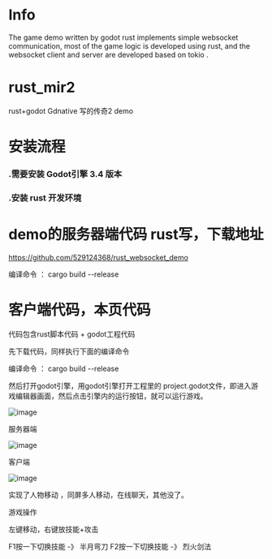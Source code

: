 # Info

The game demo written by godot rust implements simple websocket communication, most of the game logic is developed using rust, and the websocket client and server are developed based on tokio .




# rust_mir2
rust+godot Gdnative 写的传奇2 demo


# 安装流程
### .需要安装 Godot引擎 3.4 版本
### .安装 rust 开发环境


# demo的服务器端代码 rust写，下载地址

https://github.com/529124368/rust_websocket_demo

编译命令 ： cargo build --release


# 客户端代码，本页代码

代码包含rust脚本代码 + godot工程代码

先下载代码，同样执行下面的编译命令

编译命令 ： cargo build --release

然后打开godot引擎，用godot引擎打开工程里的
project.godot文件，即进入游戏编辑器画面，然后点击引擎内的运行按钮，就可以运行游戏。

![image](https://user-images.githubusercontent.com/22612129/184534556-d8801ed2-0d42-45b3-932a-39778ffde83b.png)


服务器端

![image](https://user-images.githubusercontent.com/22612129/184534572-e15dd599-68e3-4d16-b634-2dd24be0c9bf.png)

客户端

![image](https://user-images.githubusercontent.com/22612129/184534580-f8a4ee37-f33e-42ee-87d8-6d3f463a6309.png)


实现了人物移动 ，同屏多人移动，在线聊天，其他没了。

游戏操作

左键移动，右键放技能+攻击

F1按一下切换技能 -》 半月弯刀
F2按一下切换技能 -》 烈火剑法

